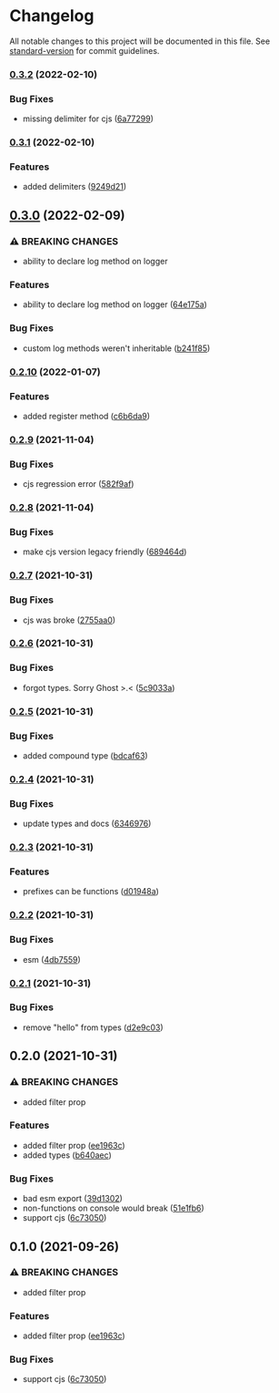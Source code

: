 # Changelog

All notable changes to this project will be documented in this file. See [standard-version](https://github.com/conventional-changelog/standard-version) for commit guidelines.

### [0.3.2](https://github.com/jakobrosenberg/consolite/compare/v0.3.1...v0.3.2) (2022-02-10)


### Bug Fixes

* missing delimiter for cjs ([6a77299](https://github.com/jakobrosenberg/consolite/commit/6a77299ed413587f2eb1596ee6329951ba57b972))

### [0.3.1](https://github.com/jakobrosenberg/consolite/compare/v0.3.0...v0.3.1) (2022-02-10)


### Features

* added delimiters ([9249d21](https://github.com/jakobrosenberg/consolite/commit/9249d2157b274262bf95cda19a1eb2a1f01934cb))

## [0.3.0](https://github.com/jakobrosenberg/consolite/compare/v0.2.10...v0.3.0) (2022-02-09)


### ⚠ BREAKING CHANGES

* ability to declare log method on logger

### Features

* ability to declare log method on logger ([64e175a](https://github.com/jakobrosenberg/consolite/commit/64e175a707a12d1e11305ec6d8e549ed94ceb5fe))


### Bug Fixes

* custom log methods weren't inheritable ([b241f85](https://github.com/jakobrosenberg/consolite/commit/b241f856632b0be8568f58efe2f84f1ec047e5e8))

### [0.2.10](https://github.com/jakobrosenberg/consolite/compare/v0.2.9...v0.2.10) (2022-01-07)


### Features

* added register method ([c6b6da9](https://github.com/jakobrosenberg/consolite/commit/c6b6da920c124e89b8fafb628bcaa5fd86e2474c))

### [0.2.9](https://github.com/jakobrosenberg/consolite/compare/v0.2.8...v0.2.9) (2021-11-04)


### Bug Fixes

* cjs regression error ([582f9af](https://github.com/jakobrosenberg/consolite/commit/582f9aff809433fb970a3f737bba5eefd3546853))

### [0.2.8](https://github.com/jakobrosenberg/consolite/compare/v0.2.7...v0.2.8) (2021-11-04)


### Bug Fixes

* make cjs version legacy friendly ([689464d](https://github.com/jakobrosenberg/consolite/commit/689464db673fe62d830048f46af853085fcf584b))

### [0.2.7](https://github.com/jakobrosenberg/consolite/compare/v0.2.6...v0.2.7) (2021-10-31)


### Bug Fixes

* cjs was broke ([2755aa0](https://github.com/jakobrosenberg/consolite/commit/2755aa0a1a4d63f48d8304203d9cc5febdb13206))

### [0.2.6](https://github.com/jakobrosenberg/consolite/compare/v0.2.5...v0.2.6) (2021-10-31)


### Bug Fixes

* forgot types. Sorry Ghost >.< ([5c9033a](https://github.com/jakobrosenberg/consolite/commit/5c9033a21856902944f38ff6ae605320c21a9a1f))

### [0.2.5](https://github.com/jakobrosenberg/consolite/compare/v0.2.4...v0.2.5) (2021-10-31)


### Bug Fixes

* added compound type ([bdcaf63](https://github.com/jakobrosenberg/consolite/commit/bdcaf63afca3c6861d413749c6d951d0feb735b8))

### [0.2.4](https://github.com/jakobrosenberg/consolite/compare/v0.2.3...v0.2.4) (2021-10-31)


### Bug Fixes

* update types and docs ([6346976](https://github.com/jakobrosenberg/consolite/commit/634697645900e0c8430384b3a08fed9eb85ad7b6))

### [0.2.3](https://github.com/jakobrosenberg/consolite/compare/v0.2.2...v0.2.3) (2021-10-31)


### Features

* prefixes can be functions ([d01948a](https://github.com/jakobrosenberg/consolite/commit/d01948acdb86a44fa7d6348b4faf87bc378eae3b))

### [0.2.2](https://github.com/jakobrosenberg/consolite/compare/v0.2.1...v0.2.2) (2021-10-31)


### Bug Fixes

* esm ([4db7559](https://github.com/jakobrosenberg/consolite/commit/4db7559213b9f31b0382c1b31b2f881d66e1361c))

### [0.2.1](https://github.com/jakobrosenberg/consolite/compare/v0.2.0...v0.2.1) (2021-10-31)


### Bug Fixes

* remove "hello" from types ([d2e9c03](https://github.com/jakobrosenberg/consolite/commit/d2e9c035b1af03d8b73276169d3458cc12adfc66))

## 0.2.0 (2021-10-31)


### ⚠ BREAKING CHANGES

* added filter prop

### Features

* added filter prop ([ee1963c](https://github.com/jakobrosenberg/consolite/commit/ee1963cdd2518b21c31c4dc2974f06559214e6bd))
* added types ([b640aec](https://github.com/jakobrosenberg/consolite/commit/b640aece74c891de24e04dbbccb78924af97a214))


### Bug Fixes

* bad esm export ([39d1302](https://github.com/jakobrosenberg/consolite/commit/39d1302d13c5a319f5d95f8df60db781c500dd00))
* non-functions on console would break ([51e1fb6](https://github.com/jakobrosenberg/consolite/commit/51e1fb67cd459066b00c959e4e5e1b20066742ee))
* support cjs ([6c73050](https://github.com/jakobrosenberg/consolite/commit/6c73050d6f02f95d0e0e33effb8987881b28421a))

## 0.1.0 (2021-09-26)


### ⚠ BREAKING CHANGES

* added filter prop

### Features

* added filter prop ([ee1963c](https://github.com/jakobrosenberg/consolite/commit/ee1963cdd2518b21c31c4dc2974f06559214e6bd))


### Bug Fixes

* support cjs ([6c73050](https://github.com/jakobrosenberg/consolite/commit/6c73050d6f02f95d0e0e33effb8987881b28421a))
